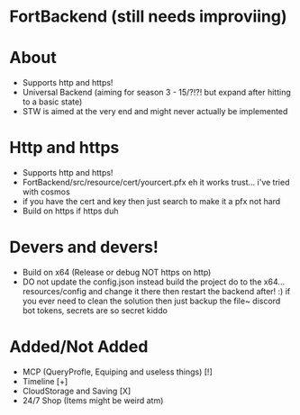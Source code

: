 # FortBackend (still needs improviing)

# About
- Supports http and https!
- Universal Backend (aiming for season 3 - 15/?!?! but expand after hitting to a basic state)
- STW is aimed at the very end and might never actually be implemented

# Http and https
- Supports http and https!
- FortBackend/src/resource/cert/yourcert.pfx eh it works trust... i've tried with cosmos
- if you have the cert and key then just search to make it a pfx not hard
- Build on https if https duh  

# Devers and devers!
- Build on x64 (Release or debug NOT https on http)
- DO not update the config.json instead build the project do to the x64... resources/config and change it there then restart the backend after! :) if you ever need to clean the solution then just backup the file~ discord bot tokens, secrets are so secret kiddo

# Added/Not Added 
- MCP (QueryProfle, Equiping and useless things) [!]
- Timeline [+]
- CloudStorage and Saving [X]
- 24/7 Shop (Items might be weird atm)